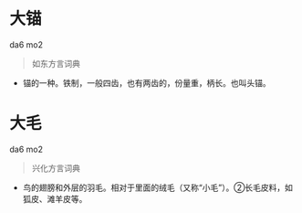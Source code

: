 # 大锚
da6 mo2
> 如东方言词典
- 锚的一种。铁制，一般四齿，也有两齿的，份量重，柄长。也叫头锚。

# 大毛
da6 mo2
> 兴化方言词典
- 鸟的翅膀和外层的羽毛。相对于里面的绒毛（又称“小毛”）。②长毛皮料，如狐皮、滩羊皮等。
